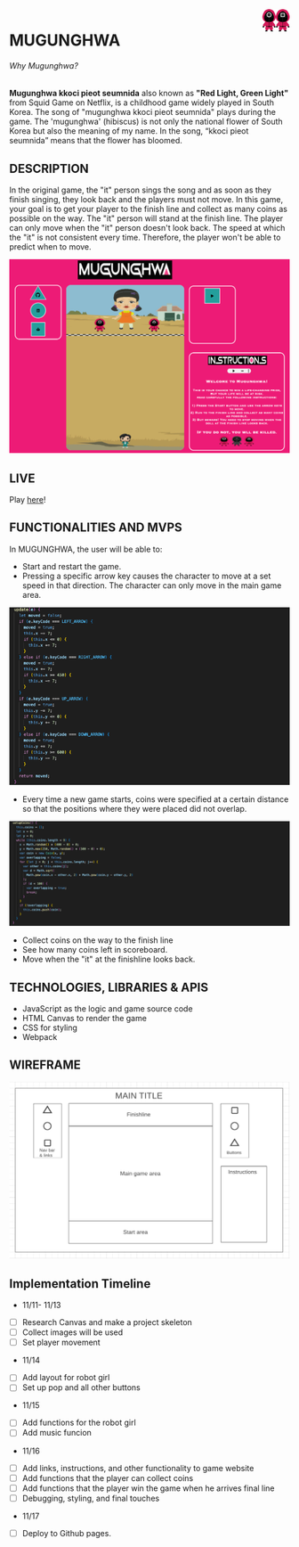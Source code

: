 <a>
  <img 
    src="./img/squid1.png"
    alt="logo" height="40" align="right"
  />
</a>

<a>
  <img 
    src="./img/squid2.png"
    alt="logo" height="40" align="right"
  />
</a>

<!-- <a>
  <img 
    src="./img/squid3.png"
    alt="logo" height="40" align="right"
  />
</a> -->

# MUGUNGHWA

###### Why Mugunghwa?

**Mugunghwa kkoci pieot seumnida** also known as  __"Red Light, Green Light"__ from Squid Game on Netflix, is a childhood game widely played in South Korea. The song of "mugunghwa kkoci pieot seumnida" plays during the game. The 'mugunghwa' (hibiscus) is not only the national flower of South Korea but also the meaning of my name. In the song, “kkoci pieot seumnida” means that the flower has bloomed. 


## DESCRIPTION
In the original game, the "it" person sings the song and as soon as they finish singing, they look back and the players must not move. In this game, your goal is to get your player to the finish line and collect as many coins as possible on the way. The "it" person will stand at the finish line. The player can only move when the "it" person doesn't look back. The speed at which the "it" is not consistent every time. Therefore, the player won't be able to predict when to move.

![Mugunghwa](./img/layout.png)


## LIVE
Play [here](https://kkj2010.github.io/Javascript-Project/)!


## FUNCTIONALITIES AND MVPS 
In MUGUNGHWA, the user will be able to:
* Start and restart the game.
* Pressing a specific arrow key causes the character to move at a set speed in that direction.
The character can only move in the main game area.

![code](./img/codemovement.png)
* Every time a new game starts, coins were specified at a certain distance so that the positions where they were placed did not overlap.

![code](./img/codecoin.png)
* Collect coins on the way to the finish line 
* See how many coins left in scoreboard.
* Move when the "it" at the finishline looks back.


## TECHNOLOGIES, LIBRARIES & APIS
* JavaScript as the logic and game source code
* HTML Canvas to render the game
* CSS for styling
* Webpack


## WIREFRAME
![This is an image](./img/wireframe.png)


## Implementation Timeline
* 11/11- 11/13
- [ ] Research Canvas and make a project skeleton
- [ ] Collect images will be used
- [ ] Set player movement

* 11/14
- [ ] Add layout for robot girl
- [ ] Set up pop and all other buttons

* 11/15
- [ ] Add functions for the robot girl 
- [ ] Add music funcion

* 11/16
- [ ] Add links, instructions, and other functionality to game website
- [ ] Add functions that the player can collect coins 
- [ ] Add functions that the player win the game when he arrives final line
- [ ] Debugging, styling, and final touches

* 11/17
- [ ] Deploy to Github pages.